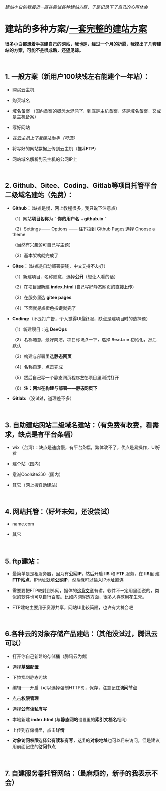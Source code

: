 *建站小白的我最近一直在尝试各种建站方案，于是记录下了自己的心得体会*

# 建站的多种方案/[一套完整的建站方案](https://github.com/Geraint1998/Build-a-static-website/blob/master/%E4%B8%80%E5%A5%97%E5%AE%8C%E6%95%B4%E7%9A%84%E5%BB%BA%E7%AB%99%E6%96%B9%E6%A1%88.md)

**很多小白都想着手搭建自己的网站，我也是，经过一个月的折腾，我摸出了几套建站的方案，可能不是很成熟，还望见谅。**


<br />

## 1. 一般方案（新用户100块钱左右能建个一年站）：



* 购买云主机

  

* 购买域名

  

* 域名备案
（国内备案的概念太混沌了，到底是主机备案，还是域名备案，又或是主机备案）

  

* 写好网站

  

* *在云主机上下载建站助手（可选）*

  

* 将写好的网站数据上传到云主机（推荐**FTP**）

  

* 网站域名解析到云主机的公网IP上

  

<br />  

## 2. Github、Gitee、Coding、Gitlab等项目托管平台二级域名建站（免费）：



* **Github：**（缺点是慢，网上教程很多，我只说下注意点）

  

  （1）网站**项目名称**为 “ **你的用户名** + **github.io** ”

  

  （2）Settings —— Options —— 往下拉到 Github Pages 选择 Choose a theme

  （当然有兴趣的可自己写主题）

  

  （3）基本架构就完成了

  

* **Gitee：**（缺点是自动部署要钱，中文支持不友好）

  

  （1）新建项目，名称随意，选择**公开**（想让人看的话）

  

  （2）在项目里新建 **index.html** (自己写好静态网页的直接上传)

  

  （3）在服务里选 **gitee pages** 

  

  （4）下面就是点橙色按键就完了

  

* **Coding:**（不是打广告，个人觉得UI最舒服，缺点是建项目时的选择题）

  

  （1）新建项目：选 **DevOps** 

  

  （2）名称随意，最好简洁，项目标识点一下，选择 Read.me 初始化，然后默认

  

  （3）构建与部署里选**静态网页**

  

  （4）名称自定，点击完成

  

  （5）然后自己写一个静态网页程序放在项目里测试打开

  

  （6）**注：**网址在**构建与部署——静态网页下**

  

* **Gitlab:**（没试过，道理差不多）



<br />

## 3. 自助建站网站二级域名建站：（有免费有收费，看需求，缺点是有平台条幅）



* wix（台湾）：缺点是速度慢，有平台条幅，繁体改不了，优点是易操作，UI好看

  

* 建个站（国内）

  

* 意派Coolsite360（国内）

  

* 其它（网上搜自助建站）



<br />

## 4. 网站托管：（好坏未知，还没尝试）



* name.com

  

* 其它



<br />

## 5. ftp建站：



* 最简单是是租服务器，因为有**公网IP**，然后开启 **IIS** 和 **FTP** 服务，在 **IIS**里 建 **FTP站点**，IP地址就填**公网IP**，然后就可以输入IP地址直连

  

* 需要要把FTP映射到外网，据体的[这篇文章](http://www.nat123.com/Pages_8_261.jsp)有讲。软件不一定用里面说的，类似的软件也可以自行百度。比如内网穿透方面，很多人喜欢用花生壳。

  

* FTP建站主要用于资源共享，网站UI比较简陋，也许有大神会吧



<br />

## 6.各种云的对象存储产品建站：（其他没试过，腾讯云可以）



* 打开你自己新建的存储桶（腾讯云为例）

  

* 选择**基础配置**

  

* 下拉找到静态网站

  

* 编辑——开启（可以选择强制HTTPS），保存，注意记住**访问节点**

  

* 点击**权限管理**

  

* 选择**公有读私有写**

  

* 本地新建 **index.html** (与**静态网站**设置里的**索引文档名**相同)

  

* 上传到存储桶里，点击**详情**

  

* **对象访问权限**选择**公有读私有写**，这里的**对象地址**也可以用来访问，但是建议用前面记住的**访问节点**



<br />

## 7. 自建服务器托管网站：（最麻烦的，新手的我表示不会）
